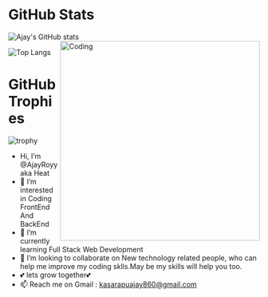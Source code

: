 <h1>GitHub Stats</h1>

![Ajay's GitHub stats](https://github-readme-stats.vercel.app/api?username=AjayRoyy&count_private=true&show_icons=true&theme=radical)
<img align="right" alt="Coding" width="400"  src="https://res.cloudinary.com/practicaldev/image/fetch/s--sNXjzc6P--/c_limit%2Cf_auto%2Cfl_progressive%2Cq_66%2Cw_880/https://media1.tenor.com/images/0c34272909ee2a4db5606a014082312b/tenor.gif%3Fitemid%3D15828752">

![Top Langs](https://github-readme-stats.vercel.app/api/top-langs/?username=AjayRoyy&theme=radical)

<h1>GitHub Trophies </h1>

![trophy](https://github-profile-trophy.vercel.app/?username=nikita-1310&theme=dracula)

-   Hi, I’m @AjayRoyy aka Heat
- 👀 I’m interested in Coding FrontEnd And BackEnd
- 🌱 I’m currently learning Full Stack Web Development
- 💞️ I’m looking to collaborate on New technology related people, who can help me improve my coding sklls.May be my skills will help you too.
- 💕 lets grow together💕
- 📫 Reach me on Gmail : kasarapuajay860@gmail.com

<!---
AjayRoyy/AjayRoyy is a ✨ special ✨ repository because its `README.md` (this file) appears on your GitHub profile.
You can click the Preview link to take a look at your changes.
--->
